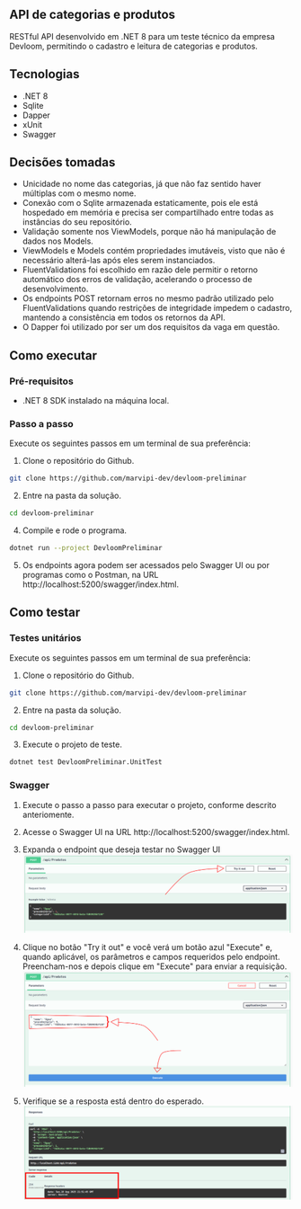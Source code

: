 ## API de categorias e produtos
RESTful API desenvolvido em .NET 8 para um teste técnico da empresa Devloom, permitindo o cadastro e leitura de categorias e produtos.

## Tecnologias
- .NET 8
- Sqlite
- Dapper
- xUnit
- Swagger

## Decisões tomadas
- Unicidade no nome das categorias, já que não faz sentido haver múltiplas com o mesmo nome.
- Conexão com o Sqlite armazenada estaticamente, pois ele está hospedado em memória e precisa ser compartilhado entre todas as instâncias do seu repositório.
- Validação somente nos ViewModels, porque não há manipulação de dados nos Models.
- ViewModels e Models contém propriedades imutáveis, visto que não é necessário alterá-las após eles serem instanciados.
- FluentValidations foi escolhido em razão dele permitir o retorno automático dos erros de validação, acelerando o processo de desenvolvimento.
- Os endpoints POST retornam erros no mesmo padrão utilizado pelo FluentValidations quando restrições de integridade impedem o cadastro, mantendo a consistência em todos os retornos da API.
- O Dapper foi utilizado por ser um dos requisitos da vaga em questão.

## Como executar
### Pré-requisitos
- .NET 8 SDK instalado na máquina local.

### Passo a passo
Execute os seguintes passos em um terminal de sua preferência:
1. Clone o repositório do Github.
```bash
git clone https://github.com/marvipi-dev/devloom-preliminar
```
2. Entre na pasta da solução.
```bash
cd devloom-preliminar
```

4. Compile e rode o programa.
```bash
dotnet run --project DevloomPreliminar
```

5. Os endpoints agora podem ser acessados pelo Swagger UI ou por programas como o Postman, na URL http://localhost:5200/swagger/index.html.

## Como testar
### Testes unitários
Execute os seguintes passos em um terminal de sua preferência:
1. Clone o repositório do Github.
```bash
git clone https://github.com/marvipi-dev/devloom-preliminar
```
2. Entre na pasta da solução.
```bash
cd devloom-preliminar
```
3. Execute o projeto de teste.
```bash
dotnet test DevloomPreliminar.UnitTest
```

### Swagger
1. Execute o passo a passo para executar o projeto, conforme descrito anteriomente.

2. Acesse o Swagger UI na URL http://localhost:5200/swagger/index.html.

3. Expanda o endpoint que deseja testar no Swagger UI
![](Resources/swagger1.png)

4. Clique no botão "Try it out" e você verá um botão azul "Execute" e, quando aplicável, os parâmetros e campos requeridos pelo endpoint. Preencham-nos e depois clique em "Execute" para enviar a requisição.
![](Resources/swagger2.png)

5. Verifique se a resposta está dentro do esperado.
![](Resources/swagger3.png)
